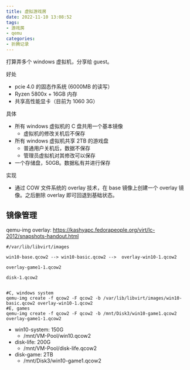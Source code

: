 ```yaml
---
title: 虚拟游戏房
date: 2022-11-10 13:08:52
tags:
- 游戏房
- qemu
categories:
- 折腾记录
---
```


打算弄多个 windows 虚拟机，分享给 guest。

好处

- pcie 4.0 的固态作系统 (6000MB 的读写）
- Ryzen 5800x + 16GB 内存
- 共享高性能显卡（目前为 1060 3G）

具体

- 所有 windows 虚拟机的 C 盘共用一个基本镜像
  - 虚拟机的修改关机后不保存
- 所有 windows 虚拟机共享 2TB 的游戏盘
  - 普通用户关机后，数据不保存
  - 管理员虚拟机对其修改可以保存
- 一个存储盘，50GB。数据私有并进行保存

实现

- 通过 COW 文件系统的 overlay 技术，在 base 镜像上创建一个 overlay 镜像。之后删除 overlay 即可回退到基础状态。

<!-- more -->

## 镜像管理

qemu-img overlay: <https://kashyapc.fedorapeople.org/virt/lc-2012/snapshots-handout.html>

```
#/var/lib/libvirt/images

win10-base.qcow2 --> win10-basic.qcow2 -->  overlay-win10-1.qcow2

overlay-game1-1.qcow2

disk-1.qcow2


#C, windows system
qemu-img create -f qcow2 -F qcow2 -b /var/lib/libvirt/images/win10-basic.qcow2 overlay-win10-1.qcow2
#E, games
qemu-img create -f qcow2 -F qcow2 -b /mnt/Disk3/win10-game1.qcow2 overlay-game1-1.qcow2
```

- win10-system: 150G
  - /mnt/VM-Pool/win10.qcow2
- disk-life: 200G
  - /mnt/VM-Pool/disk-life.qcow2
- disk-game: 2TB
  - /mnt/Disk3/win10-game1.qcow2

```


```
